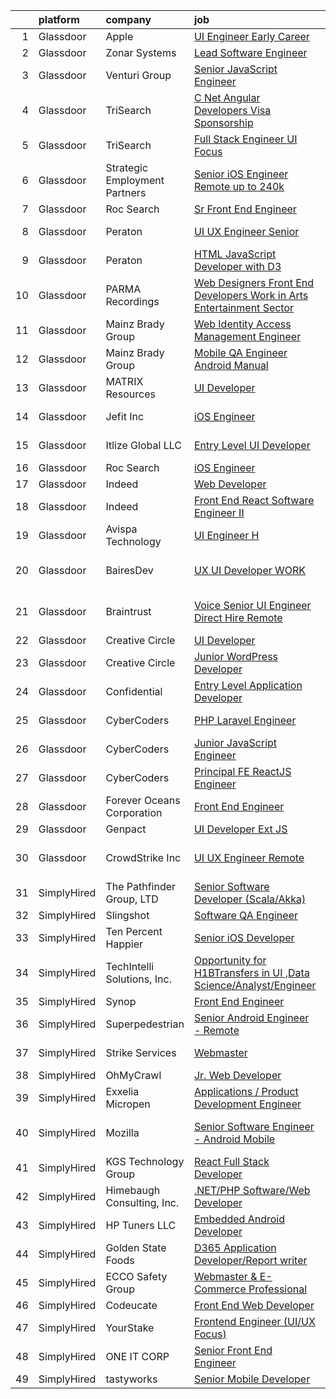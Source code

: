 

|    | platform    | company                       | job                                                                                                                                                                                                                                                                                                                                                                                                                                                                                                                                                                                                                                                                                                                                                                                                                                                                                                                                                                                                                                                                                                                                                                                                                                                                                                                                                                                                                                                                                                                                                       | update_time   | location          |
|---:|:------------|:------------------------------|:----------------------------------------------------------------------------------------------------------------------------------------------------------------------------------------------------------------------------------------------------------------------------------------------------------------------------------------------------------------------------------------------------------------------------------------------------------------------------------------------------------------------------------------------------------------------------------------------------------------------------------------------------------------------------------------------------------------------------------------------------------------------------------------------------------------------------------------------------------------------------------------------------------------------------------------------------------------------------------------------------------------------------------------------------------------------------------------------------------------------------------------------------------------------------------------------------------------------------------------------------------------------------------------------------------------------------------------------------------------------------------------------------------------------------------------------------------------------------------------------------------------------------------------------------------|:--------------|:------------------|
|  1 | Glassdoor   | Apple                         | [UI Engineer  Early Career ](https://www.glassdoor.com/partner/jobListing.htm?pos=111&ao=1110586&s=58&guid=000001817070ad5296ddf6dd49b73501&src=GD_JOB_AD&t=SR&vt=w&cs=1_cdad368c&cb=1655448841951&jobListingId=1007920183732&cpc=AC285F3A3ECA6BB0&jrtk=3-0-1g5o71bbnghp3801-1g5o71bc5p2ln800-f05fad4a5c8a0a6b--6NYlbfkN0BvKrLyj5gPmtZO9T8euul8TCxuuKNOtzRJOomxnwSEodTz2Bc-sPZlADHp0xxmf8VEua5gx5degP5IAWOqCS2GOZGXDVL7LW2CpD1-C6eJ77pVFZbsmCAiDkWa_KsABkg_oeyg1QkserPgsrGgtWZOl8a0GPi-tfPYBEl-35SCtBXI1LFsy7V3vkop1uR98Ye37VklHEM_b1TEOf4V4RmzoLRoI4xfCAVPM1H5TXqFfN-B--VvmJhEhqb5ASxThQH3TpcGUdeJ2i4PHFZ_bG3J3JZFo4udla8o2gbKrDcjma3L8-41u33pqD1FPmchiZhFsotm1pP-A42xJoFsuU0yehuzQSvH613xAXEghlGT-sVHP_8G1tBa6zE4peKsJSGJZ7TchlgNvvblrLkDsWa3X99cxUwbnLfUvHpMYSQTxQoWcq8tHYUbBzg15FL7GKP4oG8-pAGQgkWZjJYjVP8fE92XwuveMtaji8765VfLIi3mgti8H6gY0fLjEqbt5NQdGlHow7NY3-U6-ouMf_-Yy297vx5CpP1eReMuiZAm9MXfWoYXlYoXxj0kZzKA5r4BI5WjoJ4G4Wsyu5RDWaPXM1RaEf4ZjeS1nPbGSwloQwCNa4mmv9PwodUhwuts3v4qZ1VvqMCqU3CHYv5BXJMBIX05KJgnrB9VcNiAVkEXAnpuKFdoSegLjZWQ6YE4psmP6cRBFE5KT23WWIY1CEzARyWPJ7k9NRxXl-Ot2NbW1KsunrOw3UrIcutSttkVUDQfnG3nfqOIEBz7SKARF-EUBM4Wa_byt-miNdUxR2s5O-oiZCu-Fftkt6DT0s4pu0dOHhi0uvJZV75wT8KDq6ZmS6nxXLqqjAToXsGxVZkzhAmvXQ1adnA8xGvgw0P_U0YCkjwBfjkyUElUJKyjXeskNKTDEqcM89GDT8dW4X74n7DhRdUnIbfbfQkH1cLnEJHUlGps5QQoNw%3D%3D)                                                                                                                                                                                                              | 10d           | Austin, TX        |
|  2 | Glassdoor   | Zonar Systems                 | [Lead Software Engineer](https://www.glassdoor.com/partner/jobListing.htm?pos=102&ao=1110586&s=58&guid=000001817070ad5296ddf6dd49b73501&src=GD_JOB_AD&t=SR&vt=w&ea=1&cs=1_a5909d02&cb=1655448841950&jobListingId=1007926499610&cpc=983919718F9DC6F6&jrtk=3-0-1g5o71bbnghp3801-1g5o71bc5p2ln800-37f5cbc90ecfd296--6NYlbfkN0Dd-xeNrvTnw9TZw2thXhmUPe8rQYLDJvUYVtRQ9e31VDS2_wj60h3O_ncRXIuKqqSX3qBej_ixp68TQjRnHocgUPpNmMWD6amofQneZG21as13hl7Ni-mLRBKwgbKp1KkHx2jDEzfBzBOcmTQKzdxTc1Jetlgy24IBQTs1AM8Ppz0Gbc1ie845oGSL2i9GfhlAU0fJl6L9gkjNp8-nqIMiKlC7DxutlB6aWQUgBxZL_t_l2yvd2waPL2mCl-bRPPnI_wYF9Vb6UR2zUaccrObMLxqUxRYCLrcqFv17CO-ZJz-Wd-kMiAw0OwutMJJkAbZKXjU4pwm0yKW6qRok4FXRLwvn6iRGzaqUWs0DAsu3EFqV5NSUozkCpGNpUz_gOCJeoYF87mB4V2wYRnr5CLYVpJP5s4UA2nDt-DGemw2R6-A23VRX7xQlqWvO0QkoNgZCMwm9_BiCWnUdq-NHdKEdlwmmevqfUnMG0i_ALqrpfkFdKwU8L_Qhn28opaU--Zmvl8lTkY2T2Q%3D%3D)                                                                                                                                                                                                                                                                                                                                                                                                                                                                                                                                                                                                                                                                             | 8d            | Remote            |
|  3 | Glassdoor   | Venturi Group                 | [Senior JavaScript Engineer](https://www.glassdoor.com/partner/jobListing.htm?pos=119&ao=1110586&s=58&guid=000001817070ad5296ddf6dd49b73501&src=GD_JOB_AD&t=SR&vt=w&ea=1&cs=1_c6569804&cb=1655448841952&jobListingId=1007924193678&cpc=1D891ED3EFC3904E&jrtk=3-0-1g5o71bbnghp3801-1g5o71bc5p2ln800-16a11cd588445278--6NYlbfkN0DiMBqcaSMT8lrn_viPgFID_2aewekq0duxyJS2DdWDl6I0UnuoC7mcAdBs-ATn3cTJ7WnazL3hN_7r7xQClF3UBH9hAB5PIuwx3ioaNfcNfiiq52Wo2nP9LHOllyiWju554nExgLH_thI2EMcA5D4rMJ7EXSv9ZRAROZHA3QxBGEvwjVtxkiDrmIFHj52hAkhGr2oH4130kRRVm1YrBQRPSU6sqrd1D_h7OuANgHKLiV7OWyTgL7Hf78ek1HbbmzdsgV61ILu9Zp4LGhHOLrjXISTYleqi-3RKhSEYyYB6Qz5iuvJbMbmJHJZNqoNCh1GtzNt4NZmekk4uo_fVYZk12I-FedfVPh6CFMebyA02Gikg3qTEK5w1XxxjAMv49E3Z8dAb0o-4vpdPRP1Sp3dBGZuyln4U46oBccVAsSJIgI_5nM8jyUrEsF4ywsNBI0kQ8ghepairyQ_1F_AW86nV5OZxDiifFbUSGy23kZTGGtuek-yIgn5HgMZZK7FQSaPj6-KmKwo-MPfmJDvoS50Y)                                                                                                                                                                                                                                                                                                                                                                                                                                                                                                                                                                                                                                                                     | 9d            | Remote            |
|  4 | Glassdoor   | TriSearch                     | [C  Net   Angular Developers  Visa Sponsorship ](https://www.glassdoor.com/partner/jobListing.htm?pos=125&ao=1110586&s=58&guid=000001817070ad5296ddf6dd49b73501&src=GD_JOB_AD&t=SR&vt=w&ea=1&cs=1_681e6c68&cb=1655448841953&jobListingId=1007945121346&cpc=44CD5376B8534B8F&jrtk=3-0-1g5o71bbnghp3801-1g5o71bc5p2ln800-b9285be7a1c4dc04--6NYlbfkN0DJ41dufiW9-_d3VmOZHcpuez4e0Bu4X9T9KlT8_BkKDTCpIQbqk84Vut8YIlTyJcPV-qf61CFoDrHgnkTJNBunYHOTDsV4Y_xK6UDKDh7trrDoyIxuMAQuv0wEwPhFdng9kMjZmbAairqcs-nOUtEOcM-5dQIEE1BFDsPRK4M_0CDoOh8UBvVEwq_-APZMdP7u9Som_mBMFOa2znKUyQbXghv3BFX_UtX0vBZOLxm2HozFCZGrKfm58pJAcTXQ--w7VswBOwRVat731cRY4IdiVY3TaNvYI5c1Mb68xG3gsVPvieBLjzw9DNM7V6lZPaMvwy6hXXm36-87GEEw_ASAURSAwvtVL0qYW_N9Q606Vd6_jMn40NJ4OxrsOnVA973o_f80qivq1k6CcuWVyf1WK6IB1iR-nfBmymt5Omiil5ZvwNZ0fgTz7ulajmGMG4LFRGVuoZkJd4a7o_WXadmRYkEMgGU3HOu8_WXjpddECcS1QJgPiWe4VVs9E0bdYqfAgCVubmcFTbu-SqOHb8qH)                                                                                                                                                                                                                                                                                                                                                                                                                                                                                                                                                                                                                                                 | 24h           | Boston, MA        |
|  5 | Glassdoor   | TriSearch                     | [Full Stack Engineer UI Focus](https://www.glassdoor.com/partner/jobListing.htm?pos=124&ao=1110586&s=58&guid=000001817070ad5296ddf6dd49b73501&src=GD_JOB_AD&t=SR&vt=w&ea=1&cs=1_19de196f&cb=1655448841953&jobListingId=1007920946132&cpc=FD1C1DA32C38CFA7&jrtk=3-0-1g5o71bbnghp3801-1g5o71bc5p2ln800-08ab6f65b9edd5e1--6NYlbfkN0DJ41dufiW9-_d3VmOZHcpuez4e0Bu4X9T9KlT8_BkKDTCpIQbqk84Vut8YIlTyJcO8Cmwm7bSDlcUohn_HUGxm78kTuw6Mgcf4GibuEiEbg-v6XGgkcZU3dsQm0N1Tn5_MZ-Zgg35P18-ZIOoDr16b1NweHI1J4e-qzJckstFdHns32_8iyphje82oNka7-M5JH_bXTX1qVkOyRgTBjaaBOFFUx3EhLHh99Ze7kFognsux5yTmX8bQT_gYJh_ohPjDYd8sHqbjZ7StBcig3kQaHeTxmG2Q_0cLTDck0F5M3-xfYWVVFwAYedgOf6OLzBIz4qlnzN_2BCxGzhCeDJa77xTHvgCEumN89aP7g2fOHdk4uiP8nA9wQ4yED1XkVufpW_mPUkwuRg_dNaQjSo40qQozBzLHLffMiywx6mg9P8vnMSex8d3_X7JIKP3Rs87akXyfrtzopFZ9xvIpfaoh1vmlZ7cPRNsLufrkwuy0HhiVuu8VYt4m_mqFk5onoX8pWVKO6L6oU2JSQ9GOxVJx)                                                                                                                                                                                                                                                                                                                                                                                                                                                                                                                                                                                                                                                                   | 10d           | Denver, CO        |
|  6 | Glassdoor   | Strategic Employment Partners | [Senior iOS Engineer  Remote up to 240k ](https://www.glassdoor.com/partner/jobListing.htm?pos=117&ao=1110586&s=58&guid=000001817070ad5296ddf6dd49b73501&src=GD_JOB_AD&t=SR&vt=w&ea=1&cs=1_98fce521&cb=1655448841952&jobListingId=1007945329430&cpc=C5F9C09AE97B3D2F&jrtk=3-0-1g5o71bbnghp3801-1g5o71bc5p2ln800-206c0f60f7a7dcd6--6NYlbfkN0AKWvSE4sqLrvmChH3oy7SyLhGz62xmrQXLRHvtrs5R_fNi3MnyVseHtnsBiE6Alci5TldFOMrS-iNQuEBNTy2EzkUzY5Enu0hfjELSA4YdPlIYPZz94WKS9o5M3MZ2fNpTuMBXACs_xrA_A79kf-vcCK972QrtmNt5OFH5lWV9RXOpU5WUdH_YabISY4LSHc5NU6U8tLfqdpeishRwuym9rsb7deaS94_2RXNTsK1JZ6vfRHGV0ZdqQGFJDEgX1DIaZvrjqYlVSuwBKREduEzNlZb3_rX-Ev1rw9A4JSoRBAmHQykEv_j4e03k0BG_5x_wLjZ2_TZQRAesPSeGf_9DtQskJ7YQP0rkwip8mjahmZ7nRfts85lXMDianyxbgww_WXtmW8C_lmxV13Yd1Miq4YRlpqSVMULseOfRRQovVo2SzDaM0N_40B4o2U3_lKAfg0_ZvZwEZZhlzGRwG9tVzoZTm7SbjgKBs_GlqUyqOCOSF5gMX11e4QdxMqWGOHVq-hN6beKnuw%3D%3D)                                                                                                                                                                                                                                                                                                                                                                                                                                                                                                                                                                                                                                                            | 24h           | Remote            |
|  7 | Glassdoor   | Roc Search                    | [Sr Front End Engineer](https://www.glassdoor.com/partner/jobListing.htm?pos=127&ao=1110586&s=58&guid=000001817070ad5296ddf6dd49b73501&src=GD_JOB_AD&t=SR&vt=w&ea=1&cs=1_63d654b2&cb=1655448841953&jobListingId=1007936136078&cpc=AC285F3A3ECA6BB0&jrtk=3-0-1g5o71bbnghp3801-1g5o71bc5p2ln800-6d1b5045f6b3d9c1--6NYlbfkN0CMHfdvImXyhvk82aHanYmk_omNMXOkHedsHncAw9pogZQ8McdVG3ZgtV6D129IFYh8AdSVSMw9It5ZZFOUGCuGAsUun7sLyVeBtbDAFnDfMspOANEaqQrJJlQCEWDq3jV892olDHCsiftUmPZ6aqhflfbcxQEV-6v0nIvnmUD-IXovJ4-KGSOSRKN5kJr65-D3wAUs0G34YRLBUHUxfeKO8SEyA-YLCZ9gWR4x06RLDvwq2bT-W6LBC-VmXjAfO4O5j_cpYRepDKsAeRIWj-0O7vPVbRrEJgBFlXoa2KyNvQt5GyElsFYWFkRQ_MmuEb562oZosD-53r20GnFCz0mYvNKK-IR4_LgvaW1aCOg9aFkb5WsnH4D6lIUkIFvGn5qblzmCQtMlgVjxoHYc2tnSXsC2ct708VqOXlaP7X7NCVFjhsM6G4gkyrG6lh4Kw1_PHKdgGZmqq7WnGbdWnP-lLUFg-8zk_Gng7iubOYI7JuwtoT_py_cAhDWu_mW9dogGaTthTyn83Q%3D%3D)                                                                                                                                                                                                                                                                                                                                                                                                                                                                                                                                                                                                                                                                              | 3d            | Remote            |
|  8 | Glassdoor   | Peraton                       | [UI UX Engineer   Senior](https://www.glassdoor.com/partner/jobListing.htm?pos=115&ao=1110586&s=58&guid=000001817070ad5296ddf6dd49b73501&src=GD_JOB_AD&t=SR&vt=w&cs=1_1c57835e&cb=1655448841951&jobListingId=1007945587156&cpc=0FE1F5EA2BC84A01&jrtk=3-0-1g5o71bbnghp3801-1g5o71bc5p2ln800-b3b12cbbf5df54ba--6NYlbfkN0Cx7R8OmodZU4Ze4hnUhR0Myw3_voyDLMHXumN7ynSuTrXceT3foN28OOGtcbbQ_76rWAv0VeuF0OLMv9U30nE_PGWKGg2oNOCAS_vwwSb0Umxfnp0fFyStGdsbdPYI_mb1QgmHgW4UM3bg75cUUXEbYaljH21qzvUVzVnKwk4dTCCqdEuG0g3Sl48Jg9FReghotMsg6paXfwWvrt33S-FLA9wRJnMbujYJP5AMgW_-yRGnPkLilXrxNWDuS3R1iNxtzVf9-Nb_Zi-UXvGBVwYMHlJpTW4A3Ywd2yLqivj9-KlN246dmp-FXWwEfh2moAj0u1O2TMjexqhMlG4Nf7llI7TdHmwwMA5gD8epn8uh5z6cqPIw3KI3t0QbeeFGCb0u3Sb2REYOM1egvKOD_4HtAjtROo4Xh0qrxAksNPjvvYYr6_1VUay3dkJBs_6GE6Fyp62XAhs2F0eExqClcrwBeV6qCP2cCq2sJeXFBfTLuNigokBAZJkLYrluwkrdwAwhnBxC4ohwoot9iEjoPGMQB9Je7ejRpf5RD4x3WmS0B3qZd1AkbyuICcK7m8kIkQ0Je9B_5_o0zeB8ZUQJmIt2wspP0s_2wYl3m0BWk1RhGQUzx4_cx3SL5zOJFS4KdYWf-igB-DhwWqaRjf4usvKVA0hpgLERpPP1cUEZ3UCQ0wd6VbYnGOiAU-l2WXg3sChhzsboDBF3Y5ZGsaJMAd5JDgYAdB37hf0sMz2v1ybHc48RAtICe7xZV9PbXbSYl0RQHZ7dOS1XGgNbv4uHkHZ_Wmo6am0PyPQ8iodvtVslb8xgSaWnknyob03vtN-P9IemQEVOngtrF7wQvTNHzkllKzKRLsDRpItT2sgq7zqXFb1elV-lVWPXhikNed1JmKcGv6iwszyWnMzcWUR2YHfwvD4uEPJOUVUGHNtHt00E-P5hRX84ozvH6Zs0YvtBo17CxMAm0Zh2a_g-wY9XKWezOConRRXrnPkJG5_zheToYwHG9LsuX_FcRImkjELtkNnpaL9Imk46twRcdZh1L9-lPm2PU320V2yv16WXF6YWoThUz0965puiiXUAIVdxKApeUgUA0UN5DG6H1jzCeYadIw4Y_ED_cbw%3D)                                                               | 24h           | Chantilly, VA     |
|  9 | Glassdoor   | Peraton                       | [HTML JavaScript Developer  with D3 ](https://www.glassdoor.com/partner/jobListing.htm?pos=108&ao=1110586&s=58&guid=000001817070ad5296ddf6dd49b73501&src=GD_JOB_AD&t=SR&vt=w&cs=1_28ebc341&cb=1655448841950&jobListingId=1007940233228&cpc=217C45A42544DB93&jrtk=3-0-1g5o71bbnghp3801-1g5o71bc5p2ln800-13310ba453325656--6NYlbfkN0Cx7R8OmodZU4Ze4hnUhR0Myw3_voyDLMHXumN7ynSuTrXceT3foN28OOGtcbbQ_764RXAItwXbmCzLD1s4UgY2k5vLP0HtijumtcXwpQjVgN9B_yN07azZ02sRGzd8pzMQ0LWbVycgETA4915vs6fqEfxxoP4-PA36uOjSEbPmw2R-AKhKwoS5FnZ9GjAs4xHZLE5QPHCJW98OmrZFbiXnPZ3M6vTYJtdfxCH1UgugOU2treuTjQhS8BugSXMPxkHQjX5aSJLr4Cjp3xd2jxs6cFoBh-GflvQbnrTdsxwxuK1p6cxodUaXFOBdnXi4hoafbjOqL8c8mgfsZbn9iYFhXl7tdsYtoh_IpSIv-WbaXlsMOfCmOhlT0CG_Vq8_aIzKRgEDQvO9NEIZcrHrTww8Jicd1oMC0xrB-_VwVZ1QhOFSU13Um4kMMEn0-cpcZ_OTU7AJSSHxlHxei8ErJC2jO6eSB3S7-HPrhQGMmk0tEgAkbduaAmJZoMB24fl2A4RdZPpgFwj3oMDd6gFEPflFOxVbhTaAvsdZGvRlhlP_G5szv0Zsrs4pk4gjan3J369dLWz6QYc70VxzOoBEWvDp3NPAmfsc1q4GbL-37e51sKeGzrdKiwN4avbDVBQtKOkg3rS0RHJ7P8eMG1CbMl7G-I5BgFd704Bztd_if0Yf6i5XRr2kM49mMCPeYMp1v-ZAuP203BDxcFhIh4FwDkH8g2d_2lyLun_QNomB73VG1ZWRVxxht6onm7yCZQkwQEy4-q43ONHoBUKLIDonFM4RPXNpMQRc0QxA9pSB7NxfN-RRTTRsSgvKUR_qHipjvDFQ8gSf6UwGa5kXJNjoDhtXL8sUp7akNqS-jtKQ0L_yYj7Pb8ajrrA8nHi8Emhd-N8xBMVdrJXTfUVKTHNAslvhKNMgZnj0xQiqZc_jvgXDxsWXDHi37hy67SREIgnEjU05xxQZcJUGJV-a1X7Kmj9t3pgMcv1qQG-BPO-AdODs75CMkD4ot_xF6QHlNck4xZSVlmD6vJXySnbnKu8Xjm19_ukcMpUw3slfOqxkf7yBjkV1DWCX8oHI65fSsYNVnSWAEV88_ln3pLdTlzCUO1V-2EnY92Zw_HQNBES0yr_LveTzIu9mEKRNtkpWekb0itTvFMeNsBV86Qfoo6e7Pw2h) | 2d            | Chamblee, GA      |
| 10 | Glassdoor   | PARMA Recordings              | [Web Designers Front End Developers   Work in Arts   Entertainment Sector](https://www.glassdoor.com/partner/jobListing.htm?pos=120&ao=1110586&s=58&guid=000001817070ad5296ddf6dd49b73501&src=GD_JOB_AD&t=SR&vt=w&ea=1&cs=1_a8a331a2&cb=1655448841953&jobListingId=1007936127371&cpc=8795CF9063CD573D&jrtk=3-0-1g5o71bbnghp3801-1g5o71bc5p2ln800-e9a97b03e154af19--6NYlbfkN0BMd6i3W3qmAtDke4ZitYLMBEMpVvOQU_aO9JUqgRRkg0YiWr3O3EY-kQ_OnwYZe1kEGbPykYfxN0SPjhNNf6ok3NSl-efremPdl_yE9Oxlai6wWmpYxgSooe-BCUgqWHH54-yszYlnQl4scJjmMMVq60-GBGS04NWaZxcJlVN02CRrUisv2CDACHWLvk34R4fa7HGt7PxQ8T2vpIcTTYV-dr31cy2jHnGyMhkLZ3O1UUpto6igyTDjyzkzulH-iocvw0_cThs-TWzv__Pr11qwQEyUjh9cbLa1U1skP93S3grP-a5q88C85N_bRh3W29KIbUMNWhIhG9lxztpZCCwHrHP7M_LEII5Kd6SHNpbMoRRfeWduGUCVNjN_mmHFy5_f0oPHCZE5uf6G51xRpiRp_Kz4WFXxSS81BTWhZxSjU9DsmZaX3LTjl5Epi4O-Bn5myGssr8txhuvUe-LyiflLlaz_MvaBQFvKtT58YUSQp-OxuXbrdBVNTlKdi2yvfE06vJOM7yOPdVDvbU5v0yLrm_RCLiQHmPjYIVPlXTAjMg%3D%3D)                                                                                                                                                                                                                                                                                                                                                                                                                                                                                                                                                                                           | 3d            | Remote            |
| 11 | Glassdoor   | Mainz Brady Group             | [Web Identity   Access Management Engineer](https://www.glassdoor.com/partner/jobListing.htm?pos=112&ao=1110586&s=58&guid=000001817070ad5296ddf6dd49b73501&src=GD_JOB_AD&t=SR&vt=w&ea=1&cs=1_ab4d6f76&cb=1655448841951&jobListingId=1007932178242&cpc=AF02A54CD0F60729&jrtk=3-0-1g5o71bbnghp3801-1g5o71bc5p2ln800-bf8b8e32afca3c71--6NYlbfkN0AmBvT8mmb9xI3Fj7UxKkF4Cq8RZh4Va6i5lMeIN2RcgFU-9B8pjS8D2E5jDClYe2OaK1Zn7rdHWNJD-tA5NuIosTASd9d2ikejn1lg1TEQUZkcBeGBHq-UG8cIiq56tFq2Hq1BJkh1bJhm7n9IDiIbrzAGocrd2Msle-QKtYU8_2stzhHSIKYuM_dAYClKFXDiS8U93JVUOA_SUuMjkNKzta0z3suE7AJ_mbr0RbmxOTRwLcYri4zrpH24sgeyBuWnYQXI5UZht_J89PcEoSMJkO0vUse6AKXdRUoAwGMotZXxb_QQBU9FUcCXkq1r9MLRvqwNAdyApRay1gD9kPfCiVFoqOk17UvxN2p_9sZjdnjrpzlTycm8YHuoqVbur6crbH3YA0ELPDkPXPFAM7MhUanToKdI-slU_IRvk3WBeTZws_ZQ9jrcEkwV8B9uk8_tdzuqupa5D_Lhs--tagoAZeJ-6L_kjcQxGNElyCubLGKrxdd_Lv7_qk_n1JJvrqdcsmZ9FReWYBfCys2QNdxe-oWpQoyk8hVO6m7Owv4oYA%3D%3D)                                                                                                                                                                                                                                                                                                                                                                                                                                                                                                                                                                                                                          | 6d            | Remote            |
| 12 | Glassdoor   | Mainz Brady Group             | [Mobile QA Engineer   Android Manual](https://www.glassdoor.com/partner/jobListing.htm?pos=122&ao=1110586&s=58&guid=000001817070ad5296ddf6dd49b73501&src=GD_JOB_AD&t=SR&vt=w&ea=1&cs=1_96f170c0&cb=1655448841953&jobListingId=1007916256183&cpc=155EB9D5185558AF&jrtk=3-0-1g5o71bbnghp3801-1g5o71bc5p2ln800-29244f9f147c8079--6NYlbfkN0AmBvT8mmb9xI3Fj7UxKkF4Cq8RZh4Va6i5lMeIN2RcgGASh7aFhimwCXUNgOpzN1eqVDcFnP5o_aTBfNBmcmW_Q-YYaxTAVwP37IlVWG26cTxNXe-BcZ8VgmWjERM2Uq3Ui3B9GkjQeHTFDmVb7TKy-IyQ5zdKaMeXb9TYxRzBlCiNbazDyCr2tG2n6Z61vJxJyefGvhqBjgFiOQd_ptmNXxEhR_BTZnPnrHa9NMdCTEU9eR2m7FwyTyob1ktjq9GwcW_aHABMYmwDEs_9V-pLjzEchgVpWvPERf1jY1AWww8IOpyUbcY0mf266UeBhoz1ZfIZlcuo-5dXZClTOa4w5VfYfNsWt8vQIeCmVTHgWMn57kwKxv_BQa3GGmBovCIODeqoIFYxBifv8gyswDz2DJ5AOepWobM6LnxrI5V7scrv2f96cksPReeCFQZpkHVusqImekQyxBN97Cwt1dueIOCZDatEAqtQs_90CQID2AaH8DFg1wN-qrp2DC1v0GSW2avdhgcZhhzD_z6slwWR)                                                                                                                                                                                                                                                                                                                                                                                                                                                                                                                                                                                                                                                            | 13d           | Remote            |
| 13 | Glassdoor   | MATRIX Resources              | [UI Developer](https://www.glassdoor.com/partner/jobListing.htm?pos=128&ao=1110586&s=58&guid=000001817070ad5296ddf6dd49b73501&src=GD_JOB_AD&t=SR&vt=w&ea=1&cs=1_5ccef750&cb=1655448841953&jobListingId=1007930141391&cpc=FAE5E775D180B2FB&jrtk=3-0-1g5o71bbnghp3801-1g5o71bc5p2ln800-26903aa9182ecd7e--6NYlbfkN0De5ppvndiyxA0pMSLQzOe_j9Mra0KF_8EhxTxOKXtZIfhM20E97mGJ6rqAxbACvL-JIAZN6DyKEyedKn7i-uAHt5mJKJYRG3dJFB2cAEKtj6f2eVmsXRnstbc7lnqgj53vmtvzNF2VJCov59c206Bx5XknCgMLBJjCRC9j7iLnwEhMhuD2lpidzjOH8Ji9WkR9ovX29uEU-_esfSBvbtx1WBEwkERyhm4zaXIUgK0t9RTO235oXo5eUPzKfTVD_ClfD20-LNK1q_-UodqFtdjrs80qds9Gxh42sLwb6yuHH_T_UZupr0Vyf7ogJ-ns3fIfphv16hYdbfTPgIhbxmHW6CPCBhpZDEaI-K6j26fp7e8aUUcg1bi4DE3xnNscAlLkfxg7MHwtW2BoVLYwwhD2BT4kdrOnNQV554zwcivqJGh2nTYpmN3_RxsUGKMvb5ccYbbxKXptvEY2uCZK88LvxmvxVuwnSutqgnFZO1daXepArsQGlnQ7jaM681JzHmc6Mye_KCj6bEvd394OP-KUvtxkgK2i_lkcMp6fS5PTjA%3D%3D)                                                                                                                                                                                                                                                                                                                                                                                                                                                                                                                                                                                                                                                       | 7d            | Summit, NJ        |
| 14 | Glassdoor   | Jefit  Inc                    | [iOS Engineer](https://www.glassdoor.com/partner/jobListing.htm?pos=110&ao=1110586&s=58&guid=000001817070ad5296ddf6dd49b73501&src=GD_JOB_AD&t=SR&vt=w&ea=1&cs=1_0459d6ce&cb=1655448841951&jobListingId=1007935247636&cpc=48B9F4758953335C&jrtk=3-0-1g5o71bbnghp3801-1g5o71bc5p2ln800-42a4109a133f468f--6NYlbfkN0Bp2oxi0fDGzBmFhJWTqRPVxU3Og-8ngFPWfI20soQi05WNjE4--1hbWuoAEAoXTtdLap1As9GRSw9oLYl0CqVNKirCQzGWxB5VChfDGsVPGBbTmDaNtCz_v2pmPzhKR4Xmf60ETQZyLp2MegdIdlzW1hdaBUXnJcwG2vgWsYoYppglWkP3qXAwrJ2OKv1BQX9ldnzYg4gtYkjtwaHdYDyT86Kl6SElVjR2uAsQnIcMJ44dOAT9ePLBpgdB2ncyYkHwe0p_E6-hFDTLjcnvLvghNfwp9RiSOFI90YhscJE91Fv96SJVpzVxhIDweGSmCAVoa8yY5PIC0ghqH_kyrJr5nZesoHiYjAB6c78G-5V3Iv0IFzfDn6ePh5YtRUGyLDidHoTGCJmQaXWMm7uhBoxBKvFhBD6hRhI_5eF8aJRp61oln1RNEXkhZEdsUx3VSR1i4nluieyFyNBr9BkD09tCrnR0IBCGp92AECZ4Oy5iNzC9BMVs8VvDd0U60l5co84%3D)                                                                                                                                                                                                                                                                                                                                                                                                                                                                                                                                                                                                                                                                                                     | 3d            | Santa Clara, CA   |
| 15 | Glassdoor   | Itlize Global LLC             | [Entry Level UI Developer](https://www.glassdoor.com/partner/jobListing.htm?pos=114&ao=1110586&s=58&guid=000001817070ad5296ddf6dd49b73501&src=GD_JOB_AD&t=SR&vt=w&ea=1&cs=1_c89d4529&cb=1655448841952&jobListingId=1007932064438&cpc=AC285F3A3ECA6BB0&jrtk=3-0-1g5o71bbnghp3801-1g5o71bc5p2ln800-51b753b173ca2cf1--6NYlbfkN0AxomhOT3NXPBAGIRcDiNRar1b1C33LuyoH_GOti41F1-DU8TCJZzWgo_OZ6g1DpVb2pf1KmNFTb5lpmRIxnKRQtOTrIo1w8Nb7HCbYmKtJ2ui2m_xFVkll9yxV-2oNI53_Dc9ENOv_A-u6gDR_OeRsNcerd_OyVfqHoZgoCtETY6W3hrz3fQuZkjkoZtyLF2dBvKvEzjV0RZm2BLRrYTAyNssJvt29OTylcgiNDO-T2d6r5axemUBm7Aw__6VL7rPmRqPk3rYM-rRGYaiGhfIRn273d_yrnGb9LJlx1Ytf_Fw3GEMtdyjWEAM8pRCVIBiYUG8Ud1Li0nv7xD7vkJMuKI9yZ86HqMuP_h34DAzXoOnrSr-itZVJV94BFnynd2722FN8WH-GZTrSdx6V2Cclv1YyM8fIkZ9Bd2o5WqItILruglYICpqTCR_j2hXwkXQL0ca61qoAPTDnedVmp-E5sTRFg1MYnDUJjj1G4sc_AiLM8TNih6C9gfkpQ4K5dI3Iy4OPbRfqgA%3D%3D)                                                                                                                                                                                                                                                                                                                                                                                                                                                                                                                                                                                                                                                                           | 6d            | Piscataway, NJ    |
| 16 | Glassdoor   | Roc Search                    | [iOS Engineer](https://www.glassdoor.com/partner/jobListing.htm?pos=129&ao=1110586&s=58&guid=000001817070ad5296ddf6dd49b73501&src=GD_JOB_AD&t=SR&vt=w&ea=1&cs=1_37a73f06&cb=1655448841953&jobListingId=1007936145950&cpc=8795CF9063CD573D&jrtk=3-0-1g5o71bbnghp3801-1g5o71bc5p2ln800-10e051916bc039b6--6NYlbfkN0CMHfdvImXyhvk82aHanYmk_omNMXOkHedsHncAw9pogZQ8McdVG3ZgtV6D129IFYh8AdSVSMw9Iil21SeyMtX2o8mwUYfqbo_T4o3h-XEn6cCSQcd_FHGVY7BeUzPHo7LjZ8jHmm2JICm8qkuE0zJj82oZYLqiiZLj-_33iySn3MTn_ytx_5L83t9Pvnj4lDpOKN-MBhrxdOkWq7RQ9ZV0jST6n-zdWyugSa2r_XpfAVX3anFISSnw-DNfiMjLo9AhNQ954uuy7L6oIxJ5djRjxOFZyAnmydz0NULXPJivptJQtDTo4lTdSOd4bkYJovIiuMIGKT_mSVsUGJ3zesooXDpzFiGuE7nAHKIYUfAuZjNs7RPN1p_Sje1FydxOYViNH-eDn9DxJq6ufUdZgQG2HL7VnHeO_WIDiGcQXazq6L6juo2U71Tfu48WAMyaMpquslWQHwjFjautk1_nwKiUoMGc3mMqzyNTmYTkA8lvZA88-07rn-6KAo22MoFkdbRkmEH2PtGuEw%3D%3D)                                                                                                                                                                                                                                                                                                                                                                                                                                                                                                                                                                                                                                                                                       | 3d            | Remote            |
| 17 | Glassdoor   | Indeed                        | [Web Developer](https://www.glassdoor.com/partner/jobListing.htm?pos=116&ao=1110586&s=58&guid=000001817070ad5296ddf6dd49b73501&src=GD_JOB_AD&t=SR&vt=w&cs=1_39c8d7fe&cb=1655448841952&jobListingId=1007923479314&cpc=32EE424DE2B657EB&jrtk=3-0-1g5o71bbnghp3801-1g5o71bc5p2ln800-0be852a756d74baf--6NYlbfkN0CiRNM7CVr8YueLFKlzwbFWI0o7IjV438l4sVrvKZ0flpURU_mqoI8Ejg1MKHQsu2Tj7xsIxZSblMCF4JxReSLEqTgLcFZk2lpwdDmdCiI8B86rAXxl6z4AgN31YwQV_qn3lWEzGILbq76z-v9wTpZJM2P2qYhr42nrguabJscPvGQ_cq9Jn28iL3Rx5c-oiXFSYMkiZRN-vVju6rA4aMuEJRgZ3dZccwRuyGACwFvILsnlOrFsNtBdFkKGZDI-cCq0dHAhK-0v8K1TFjXeSrWiExwPfQ40Y0ADXKepx34aiRrF5xTtfin-Z3kFuZSV12cxOZIFd1mnaRqOxuLEsqb41j2bXAU-aHcXXAxMcR6VxIAMsSKNFen0LhJDmQyexqF08KvySU-gt2CHycrAJrYweuHXHXWGTN4eWTbWcJ_1EEiEwMUR_3JsnY4_4XWuyMsiEkCFmN1DQJbEzIagG4VDSHWbBODNbtXZa-gTIWD-N2ct6l6kqNqlxpo88_41_YcXpu-G6x7NNTClkMdLbihc)                                                                                                                                                                                                                                                                                                                                                                                                                                                                                                                                                                                                                                                                                       | 9d            | Illinois          |
| 18 | Glassdoor   | Indeed                        | [Front End React Software Engineer II](https://www.glassdoor.com/partner/jobListing.htm?pos=104&ao=1110586&s=58&guid=000001817070ad5296ddf6dd49b73501&src=GD_JOB_AD&t=SR&vt=w&cs=1_cbf03b8a&cb=1655448841950&jobListingId=1007942348552&cpc=663B5FE45D73772E&jrtk=3-0-1g5o71bbnghp3801-1g5o71bc5p2ln800-137381caa510f3b9--6NYlbfkN0CiRNM7CVr8YueLFKlzwbFWI0o7IjV438l4sVrvKZ0flpURU_mqoI8E-VxPfg2eTCEdfVvTMipnGdrfszMp7jo_20qqMjdmdRV2a782Pvjjt0Bff8a2jQMf6dhZPL8pSjATM6lOC5miNjyZ0TMczyuOb7j-u0uSAZDYen4YN2yaXawUNJqFGK3k3_Z8HJ--gZ0Kg_5w24DVzop54CrNxle9VrmbBSnysPO0-uS-nBbLpdcwAqpBCf5JAb7TDx2-v7Ii8YWHZiPWmzPApJDOxd8y141GiRz9IVmi_NzE2iojwWgoIvU7MfFbIV4UYXVrJ7a3mUxm9VkXISf_scZb9dZ8T720ebaCwwIxtlm6e-l1H8VL1Phb91PWaWCBZXjb3lZE3OZ6-ZNSIFaXAEQar9YiYZtg9eN-PRqEQHioghD8tZKIdey-OFhUdiquhAY8ZY9PIfpqD057JItjLrxQCfmoAxlLeoGcZd8edHs7juQueDDfZQa5ZnVzMsk0c4sh5cTj3gJrP1qvQ_KQO9tl08zcSkbjby49AQ0%3D)                                                                                                                                                                                                                                                                                                                                                                                                                                                                                                                                                                                                                                                  | 1d            | Atlanta, GA       |
| 19 | Glassdoor   | Avispa Technology             | [UI Engineer  H ](https://www.glassdoor.com/partner/jobListing.htm?pos=107&ao=1110586&s=58&guid=000001817070ad5296ddf6dd49b73501&src=GD_JOB_AD&t=SR&vt=w&ea=1&cs=1_1efe491c&cb=1655448841951&jobListingId=1007932631574&cpc=2F9DD8B511C89582&jrtk=3-0-1g5o71bbnghp3801-1g5o71bc5p2ln800-5ad7c47ded807920--6NYlbfkN0Dj2d0qKPEJP0fpBViK7V-TZwXvjpwqshPgAnSSx4qW-KrhPkyDM9HZN_F8jkueVASXz2uduGYmphwcZJ8djClgT2JngLHxEN5EtlFOfcfDw0mC8dafxDEuDzoON_QXMq5KetONQKok9J2PpNgEDCu2vOKHeAXua0PIY0C8PYZ2q9K9g1VFt1w1Od78NyzpBidx8FWJoZcfnIo-Yi2YuHrCrtRWpRlJ5a_MW8JInW3rK0JvUQsS-bV-FjtGjClgJ41xAsYwCw-tweIyCBrPs0-d6Wy-8JWKOpNT0LOldF2b_82USDfrPVHg3uyIDBKVDqKRT0JC4XwNnhjQjNdRiXIMxEVZSf8d5DVeu4GRb8hZ9c1ICJeFjFMy1-UMzBRFCADOtF6yKEkZlWGEi9PGJKzgO57DrNcw9RJnM8NZ3QaY6qweafNDJ0nPswcRG0jTV99JyFFlmM5A5lDAMhEhMaFo)                                                                                                                                                                                                                                                                                                                                                                                                                                                                                                                                                                                                                                                                                                                                                | 6d            | Sunnyvale, CA     |
| 20 | Glassdoor   | BairesDev                     | [UX UI Developer WORK](https://www.glassdoor.com/partner/jobListing.htm?pos=118&ao=1110586&s=58&guid=000001817070ad5296ddf6dd49b73501&src=GD_JOB_AD&t=SR&vt=w&cs=1_2803cf8a&cb=1655448841952&jobListingId=1007941228365&cpc=8795CF9063CD573D&jrtk=3-0-1g5o71bbnghp3801-1g5o71bc5p2ln800-8f1633ddf387d61c--6NYlbfkN0BfEGkshao4EhrCCf7LYqKO8VNtf9vkQrewuI3DmTR_-FNjQOZq6FDCm1wcPTrdsPeN3OhchSROO1vZ3ygpBhWF1mNC-4iADPluxj18ePD7WiMuYSOuqZivacTwBh358AffJbo5OHvlGVlMozXopN-utM92SFztuL-EUyRg_j8UV6ztREMYZNmwvkIILP-1P9PTbjHGIIVs9Y6tRB19mGq2h8MPy1ImXU7yjBemAVWxeHnNj4D5Rq22t7XAYo_GcutQ6FdrhlXRLi2WEa5K_cPVHjZT5O0tPXHEZHvnfh-mYzCFvR5OW86bQjuX1ppOpUHNtBh1MwEojKHrxMLQEkPadpvggLlkRtlozl5uij9mnsrJ4MDs8NoAsD62jodNKOPPSv4MIdJFXJoyuL4lEqgH98AiQ6p2Jcd0aHyh2Qg3dlNrCzBTh6FRDrvpukZu8YkZpZq-je1rxL4yAnZvoRSFbXO9pWU8P95XoFyx7grSO_p6S_Dcw8dgyO1JeP7H0skOqG68BupeKUnpBgyRfouo0MLT5oGOrXDU9DMGGzIv6BQaLw5E9YRUnrMnALnl6rlq64DfskfnD8bHhv6UJvaJ)                                                                                                                                                                                                                                                                                                                                                                                                                                                                                                                                                                                                                | 1d            | Los Angeles, CA   |
| 21 | Glassdoor   | Braintrust                    | [Voice   Senior UI Engineer   Direct Hire  Remote ](https://www.glassdoor.com/partner/jobListing.htm?pos=121&ao=1110586&s=58&guid=000001817070ad5296ddf6dd49b73501&src=GD_JOB_AD&t=SR&vt=w&ea=1&cs=1_25d85c31&cb=1655448841953&jobListingId=1007930630780&cpc=AC285F3A3ECA6BB0&jrtk=3-0-1g5o71bbnghp3801-1g5o71bc5p2ln800-de5a796fb6e87424--6NYlbfkN0AL3dVr72y2kzw2kaN2Ho5i09lACUMjYeOySpm2U6KfaoCL3DUt1X2q4i_qsDHLqXxoz-OUBds08fEu7-F894lToxieO1v6fbVGmeUPADIHQqDIbWPB9jqpX3pl1jCjAk_DXDmhw4tfHuyaKsyu24MFtM3K0Wd3gl-CMcz6PkW5j98MyghDA5ptrhZ5GzQ6UU89kMsrAPDPReeeTpWfJH_7O5Gqd5wcLYqrJ_iV_tM1MDv6kBKdBsFgmbrayIyq_qRmPg75-ruINp25Az2twUlCNaPXEVO10Rn6_Dv0NjkbRBvxZVsZ5HPdmbxROlZKyh0yIVS8TYeqZ9iq9gW8lMjk4ShqzClgiXXGc6v759ZuqHmYOlRNAsZsgperRbOGwxoWYN48PqZzn9qaSqqIiBhwLh5xZ6VMoDwFkKCRbewA5DULY-NX9cg7Wkf26OVodCxnoNmdFeVu8MXo4QgBDDd-56vP3hA5Iq2B-AqjYQaf4DUBvJj__anafGCiA6mcxUPG4dFrKVC-SDOk7tPao0RX1_xIM62Iwh2vWYtP-oBwv8NniGUGNSaRb9uvAIzKouounqbfb4xzU-4YpRGp6l1AJhK4zpcdP-TzeRZr5NIzB5SdwjzMLAPYZ7yKTADKsdosbNdoLafcEbnWPBe3KFTauc-75sUSL7vqbxOFx7lByH2YbQ0ZgGQTbstNmts1I_wnt0WtWb9CM1d0iJkeICJwcKm_gIcXfHhbWFHMXNFVzixfJkVoR6VcAa1czVfV2f3MJN80Bz5NqdFuDgT3cRzvg4V0cKEpwzI%3D)                                                                                                                                                                                                                                                                                                                                                                | 7d            | San Francisco, CA |
| 22 | Glassdoor   | Creative Circle               | [UI Developer](https://www.glassdoor.com/partner/jobListing.htm?pos=101&ao=1110586&s=58&guid=000001817070ad5296ddf6dd49b73501&src=GD_JOB_AD&t=SR&vt=w&cs=1_36c09525&cb=1655448841950&jobListingId=1007945537037&cpc=9BAD89CD83072753&jrtk=3-0-1g5o71bbnghp3801-1g5o71bc5p2ln800-701490419292b8e0--6NYlbfkN0BPwlZa85gbT4Q3XYQoU_uQn0Qmw9zd_9UNfmcwtqAVud1yvyq1Z4UAlx1bxhDUi3IxCBm7PogLoW_xDRt0SsYmHX23C4ylp9I2ZAxk3abVxGUCTg_22fWgwkjj4RZAnuqEznQ7FvhgZQ3CxqJR6fhE5rNISYpt-v7PNSBbhFV1ZxkGxqRsaRV2NGQOyrmaeoSa54irK0i74xhQYMlMgpD4AP_GtYSvO8K_TO1VFmE8vWYYgx8cUOMERt4Zwytb8Rw1Xbw1uHw-LF1z-DiPwCozGQrEESnSB7qR-CySckKElsXwJl5sqeLUbwa2-MtxGz2xFtD1BrnRaDow1MxSTsSVu2gR_wLq6Jw8gdKVOQWCzqpC6f-gO-5OzC7qEHQ9G6fVrM1oJBbeeKHQlT-Ul14PvixBISxxXWsr1NKeTrmg_a71kzYiwKXeTffbEjwJFc7Fqy1YIP7ZFkA-9GvNr-G8ECJEGkQVUneBHSSwcVm-IfFQb1LZolTGOoOmzEyGtFN6yp2kYI5Rc41zRoi5BAFw)                                                                                                                                                                                                                                                                                                                                                                                                                                                                                                                                                                                                                                                                                        | 24h           | Atlanta, GA       |
| 23 | Glassdoor   | Creative Circle               | [Junior WordPress Developer](https://www.glassdoor.com/partner/jobListing.htm?pos=106&ao=1110586&s=58&guid=000001817070ad5296ddf6dd49b73501&src=GD_JOB_AD&t=SR&vt=w&cs=1_d2d60098&cb=1655448841950&jobListingId=1007945536942&cpc=9BAD89CD83072753&jrtk=3-0-1g5o71bbnghp3801-1g5o71bc5p2ln800-0a9fba4be64aef5e--6NYlbfkN0BPwlZa85gbT4Q3XYQoU_uQn0Qmw9zd_9UNfmcwtqAVud1yvyq1Z4UAlx1bxhDUi3I79cg_pnUxNXbk_JG_qR1Dmudnssvsvf95a-1NKG9r5yW69dDoKE7aBJi8zWDvJBCPsNM9vKK4Kxmcrb01OeqOuUvGAv-3DBQ-3wgNUaxftLmN_zb5NFXeThSTqbHkV918hlLpqPv8R20NMExXMtu3Oh_d8gmB-KXBAuEuYFEoUp3RxSykRr9L08MNGy6S44poS_U-ib5vdHs7VvODvFLHAFe85tFSoM3bZ0BNC-561r4rtoCra_C_lW3_xOvQEsFkjdaFzQ2xNPTvPm2J_r6xV8FSaIO7KG3eYgxI_ovDowqZ7K9X03KrUlcPjCNonVGdtnjGuhIYrRGQ71qoP1LevRhESqnAx_TfXfmm15qEqs6jxyZ9h-0s0XMgA4TRASQcgWbwKhe-WoFUlcmY-9cfg21uf8YxsZ4CBXcMB9MGKoboRgvXiNlaohqyDta8k-ydaRRCsWttgw%3D%3D)                                                                                                                                                                                                                                                                                                                                                                                                                                                                                                                                                                                                                                                                              | 24h           | Westfield, IN     |
| 24 | Glassdoor   | Confidential                  | [Entry Level Application Developer](https://www.glassdoor.com/partner/jobListing.htm?pos=109&ao=1110586&s=58&guid=000001817070ad5296ddf6dd49b73501&src=GD_JOB_AD&t=SR&vt=w&ea=1&cs=1_910f3580&cb=1655448841951&jobListingId=1007929027843&cpc=292036AD7E8A5303&jrtk=3-0-1g5o71bbnghp3801-1g5o71bc5p2ln800-bf816926a840ee53--6NYlbfkN0DuFGNvgxqtXhBvlkfIT0lfPURKgQOrrulf846JC364oh21bN4_vXQb1KUr09Q6lz9in-RTnA_ujuxW7GMsv3xyxT1b2mLIjgbn6CKzJ5Hi0wGBLBYfh19TKwIpl1ksi9XOMVi1NDmi9dP2M-BLBE8Ml5sIIu90ClPtdVV8YaP-blF4NCgjw-1Spzu_ivmUXGLpSHYWT8XHYZDAVJ20h3yHmqv7cVoLvtIvGsexETFzK_zb6kpO0-q8tHf0R1Z4GkCBiPo9iS1bQ8ceFEUaRFjgDZbXf9QHSNAfgBzWkQ-A-aDp4C3eFTRI9oqIDIQlzCl8nese0ra6p9dEmGFb5RohQUSzaWxAzfTYzEXmF9Lz8H7gWbjBkXV5KDQmtU1pUEqTeJsdcZm5NfU13YDbN08p244p3_QVd4C8KeODQdh4-xKYKJcK24hp0ymjiwgJed_oCYt44ey-tSIN_eUuZA_zz7ai9gfiv5WgaTxbdqei6xjcFBGCkofrj0iBkp8Ln6jFPOouwt_Rlg%3D%3D)                                                                                                                                                                                                                                                                                                                                                                                                                                                                                                                                                                                                                                                                  | 7d            | Chicago, IL       |
| 25 | Glassdoor   | CyberCoders                   | [PHP Laravel Engineer](https://www.glassdoor.com/partner/jobListing.htm?pos=126&ao=1110586&s=58&guid=000001817070ad5296ddf6dd49b73501&src=GD_JOB_AD&t=SR&vt=w&cs=1_5d649088&cb=1655448841953&jobListingId=1007940050182&cpc=FAE5E775D180B2FB&jrtk=3-0-1g5o71bbnghp3801-1g5o71bc5p2ln800-844528b6e7e1caea--6NYlbfkN0CpFJQzrgRR8WqXWK1qKKEqALWJw739KlKqr2H-MSI4eoBlI4EFrmor2FYZMP3muM1l0BA3VMkn2vmh75v1Jjw2nePUdPPDq_w1rIbZIxyKrHb8xgpUg6h-q0yLNRMI6K761oBNCbOVCfjuvdooyvRlMcBze2yWWZ_u4tWZZ9ABhxkdZNDWuBbj-n_KdsJjEgRXHhwScIIa5V1U1NeQdlMxklOe7TobHexz-6nfdkAICOylG8Ku8U2trh2B6_Q_NX-k4lxrn6A3mu8GUSDIO_kLSUn-mhs7h0R_FVG5ffhWDXqdjrohiTD3G-2Bp5mApW1su1C03hWcc14GfRMzgGMA292_1tJ0w_fZXIErj_J2DBN4AqQpQ-EOQOyIOCxsoRsVUvUUTbzmjxUNTDoHCTssVqq0p4Aw3k8QGKfoUUCk5_LutNKY70wgmtGiCjSrLKA6KQ0h5TfM727EwsbGLfAvWYYeEtSrZCSo5AQsGLmw9jvYTfC6BNUsUO8HCqJehsvv6MLtH14VNMlympakgf1sRSdmuKrkLXqkFdcp8LHZgPyoIH1SzIAGAYu7zzS5bdq7DEfxyB8hKGQ4nAkOHDDQJJJux_BKnELoYbqsRZDU2k7Uh0InSZYWOM73483FpfZAnhnojDk2xapK8MIJaGilZiZmj152iVkqwbx4pG6cQMXnqNyACID-e-FTQQG5L6F22GCmWs6V9ZHcOhN4V0zk13tPgtq-fWlL7YIj6TOe_4hce6Lr_JuFru4JHYj2bJbGoUpkfGWIYkJQ_VKwCI8IN2J4Qinya01v07lBLNO1NEKX4tm5CkbLE9jMEHMtqeDvgeXxgU9FlTaLlniqIku8j3IDd33rlqLHVd-UhWBEz0SLF9aS90m-OlhHP866F7T2FVmyB0jDyisPOUjatagudjFxxEaYi2uGubmE0R50cYQr8u2IQzzUZOwcPW64SfszGzhfzGSg0cQG0l5ERs9Kl6WI41MN45I%3D)                                                                                                                                                                                                  | 2d            | New York, NY      |
| 26 | Glassdoor   | CyberCoders                   | [Junior JavaScript Engineer](https://www.glassdoor.com/partner/jobListing.htm?pos=123&ao=1110586&s=58&guid=000001817070ad5296ddf6dd49b73501&src=GD_JOB_AD&t=SR&vt=w&cs=1_af15462a&cb=1655448841953&jobListingId=1007940049612&cpc=1CBFC3E34E2A31FF&jrtk=3-0-1g5o71bbnghp3801-1g5o71bc5p2ln800-8d17fd27196488f7--6NYlbfkN0CpFJQzrgRR8WqXWK1qKKEqALWJw739KlKqr2H-MSI4eoBlI4EFrmor2FYZMP3muM31x0iaUOHX81mKV2uoKLaKrA1-mIBLdIj3ZAYSZ4fd0GnP3QxcSTnT36z00Nz5P7WJwC0BSqGca3C9JOvwLklGo_sWtysgS5_86G9f2Rkux99HflDpgesg0UaHz9BQ837nGl-tuwEx7DK3V5UIlLVmPA3_CNPrHHp0V4nchsY1iEql-eiMcMvLVDtYxReQk4CRAQ80pJ-wE2o5Ry1LMAPAK_og-gd51hkATmaalZaS20UdKqPN3CZxU7KBbWL5tV04fTSmlLagXr4Tdqn14UTnRtk0QtPe5G3bim0BOvvkbs3WE-zKM3LCAuKB8kzP6KtLM9sR6ZJXU84LDnWDSYnv2TSNRHPBHDRY3_hoh9lJ2sov2HfSf6Wu1y18Na0Kjd91zxbfApaKE-MG1EPUskr6HzzSugQCFnYQL4jjfxh-GnvGXIQw-nSDoUWQnL0vk_VpPLRxZzinBLzujXJPM92r-iBjs11eIdsyuD3yZ3FA5XF00ojABRAV6n2l-aEFQELRBYxHKxBkMe4x50FS1Af5pYPMjQ7UA5s4x3gvMuSJchPxsIBV7qVAgKZ3LWN_nt-DFQgDovbIhF3vmwxo91TsiSRea1R9RsMthqujPZM75bfNvoa-tcC5_ncBtBfQOMCN88ybADHD05vBVJttCnIGaJ_m_LUwUOf6vW2U0l6DxNrVKzRei-h8lizRL2El_HdmCbYFUfQgLX0xikoTj4U9j5WdkazrSImj5nUDTR4vtjaq1Q0XYaSeiZQ1Ag9WcRf_CRb0HxPJURhfJFq_jq9zSwN4K5sOEvEiqHlJC2E6ElBL7M_wPi05mRVLAiPPwQbzlPyXaozR8Wb-Yir0QBkIxHXygacjjtvYUpq_6aiY9k_M4sbvmI8l1Og30_1plqXwXo4NFU2p7DkBPmgElziOVGl2g1-ofug%3D)                                                                                                                                                                                            | 2d            | Fremont, CA       |
| 27 | Glassdoor   | CyberCoders                   | [Principal FE ReactJS Engineer](https://www.glassdoor.com/partner/jobListing.htm?pos=130&ao=1110586&s=58&guid=000001817070ad5296ddf6dd49b73501&src=GD_JOB_AD&t=SR&vt=w&cs=1_9f00187a&cb=1655448841953&jobListingId=1007945391260&cpc=FAE5E775D180B2FB&jrtk=3-0-1g5o71bbnghp3801-1g5o71bc5p2ln800-41fd7ee8a4cb101f--6NYlbfkN0CpFJQzrgRR8WqXWK1qKKEqALWJw739KlKqr2H-MSI4eoBlI4EFrmor2FYZMP3muM1QRfrEi_SuoNUyQ4yQM2KmDIv3Bs50558PdqZFXb5L2MXBr4-Ir0RVhg8_rxMejtzS-Ul8vkb2KBrQ9Di8xizGWRY6hfT3Ay3BWzS9FBh8RnVGSRiP2WGJB6t-9vxUuIEYo4CrG_8iz53B1PY--FVXlghBgO__F2Wd6WvOa1F5gHibgMiic6besl-_V-LLurmNmggRDMnclA1Ce4mgqQjUXcOdHM9jDRUwVTt1BiF2FQSSAOlzKBgPgugyKQApp6LpqrI8CJXGHiK-6myLyC-5bCYboRHphMPs0n-e0xOBnMawIUxMVStvtV_587on73dRtaAADgu69jlvYR0GoT72U9Hh7uyC64DG9tux5U7MxmXn5UJCrIc41NeVZn3IHx5UHZ17SxUx8osXRZvtBriLQ6kqQszazBQh9iNwwP4EH6qVJI8ldu7zaGfSZ65xgruTG26P36Ff35RXvmDDiWBB5rhxQStnF1jB2JH3wXv8mLEbncN2yAf4nQEHIYjOWHtEzuVxg7EnpGoDIG-mcBqA4bel8xPNfFpL4Db0jce82oENdG_J4BFF8PZGUYIlvSCQdiXL7P_D-H4ugmWWIIrAI1YpJoyXoI4Nq0f8Vs2RxwvHPAQDk31FnhpLNsXw011jwdJp5g5rGAL3nLJ67RDuqBmb7UdfvWGT7PLtGpgiXzgVzQRNEtHDGqoCnp8QztldQki0YeBs8NICPRf1JJ9v9eH60HU86D76a73bEvcQ02YV9kSebLFOaxg8rhuCM3LV64sBBwBLlaq_tXC4CSdn57QjHcRaP7xvsY4lCr25ZSZFmnrZd5il2rYeKsO--ThixTLZZtLSzZGLYStsrxY-OU-NAy5I_gYtC2h9kfGUU2jfSSmEXgVyTRHorOf3g1HF-a9CEw0OXsd2yZ_GUFXJlZZ4rVRMrvVftPNHl9Ecpg%3D%3D)                                                                                                                                                                           | 24h           | Nashua, NH        |
| 28 | Glassdoor   | Forever Oceans Corporation    | [Front End Engineer](https://www.glassdoor.com/partner/jobListing.htm?pos=105&ao=1110586&s=58&guid=000001817070ad5296ddf6dd49b73501&src=GD_JOB_AD&t=SR&vt=w&ea=1&cs=1_64055060&cb=1655448841950&jobListingId=1007945106260&cpc=9FE5D8D7282D4400&jrtk=3-0-1g5o71bbnghp3801-1g5o71bc5p2ln800-08ca9ec240a8f591--6NYlbfkN0D4nuovUOU2dPryPr7-xanE7ZFWASvaSyNm3BqXIbrO0ocxRZDVxn-MmA5ZcxebWDdevnEJDA2EuTGQBlSn-EvZLD-z5Wd9cahrmdju3ayUVVGKy05eUSje_DX15Wvjs1evTKYo4zB3q3px3vf0rhG-T7HkbFD0JLMgTbppWJDCEcGUd9GIU3UGGgZ-8Z98ebUEpzzgbKusHfmoxeCHCX9pVpldk2Nc2ZfVsRImCQpixqColJEYyOZds9jppr4t7Smsa2-ZqWGe1oIRo0PZ4C9rUvJX1VQUaENQCYnSrLdsPqqzTy-qssqCx4QpGZ-d27xkWKVX4KvBLqZkbEkvap-FfJlV9-JNfiPz3jFuDB8H1U9xFcx4XTe5Z1848dXO5dHQipeavHaSTpimHjJfB0hBy8MgQulwV80jE1gQNvQbucnIljbZ1ZUeEr1kAf1bDBenhhXqnkwkaoqxH9xiOtm7YVjUcaFnT07pG3qNwqAoCxLepVXVOF7l_roIkSV9VjUKfJ9VkuYHBA%3D%3D)                                                                                                                                                                                                                                                                                                                                                                                                                                                                                                                                                                                                                                                                                 | 24h           | San Diego, CA     |
| 29 | Glassdoor   | Genpact                       | [UI Developer  Ext JS ](https://www.glassdoor.com/partner/jobListing.htm?pos=113&ao=1110586&s=58&guid=000001817070ad5296ddf6dd49b73501&src=GD_JOB_AD&t=SR&vt=w&ea=1&cs=1_c8ffc16b&cb=1655448841951&jobListingId=1007941859389&cpc=FA84DF7EA1EC2398&jrtk=3-0-1g5o71bbnghp3801-1g5o71bc5p2ln800-595aa0e481220b3b--6NYlbfkN0DaJtr4oGHmmHzyu6tv3H66f-JEres8CRY456IlKwHT4pJ-OX39KHuYqa8Q8GbUa3WJNyypmktarGonWmEEdHX4fkedcqOWn-Dej_iiN026S-IaGSCkoRBcv4xQ8H5J0kaOsPXwpPZTvmnPt2qAb8Vc69q8VL488u6Dia9g13fw3FtDxczQKIArFN-TzDVkxdi9foehLH3yMH6rrJQ9ifkHETyR7PwiChJcwTNphkNB0snC-K4hVsjBKam78i9KDIk-vslDQUoOzrw1ZqfYJ0yOMZOntNREiNECAH55CnmW5WLQXETsbAeukQ8ZrA_IoyTA1aAFCXj16Q-PtMmzaWkapqzVkcmUcsahA537KQDTtyvn5fnIU8loAvgwdg2S0HKel1r9cQ5N4Cc1qvenH_r7YZRYcJbawZiYlKLiVp4C79Bo72ifVM3nyaIrBSJ9gJ70R9ba-yHXrtHyAWcElFPSWiQGo9t1p-KLhvA_smRrh6DAxk8aJY-r_vzv7F4WOjq8T7VtXia8iQ%3D%3D)                                                                                                                                                                                                                                                                                                                                                                                                                                                                                                                                                                                                                                                                              | 1d            | Remote            |
| 30 | Glassdoor   | CrowdStrike  Inc              | [UI UX Engineer  Remote ](https://www.glassdoor.com/partner/jobListing.htm?pos=103&ao=1110586&s=58&guid=000001817070ad5296ddf6dd49b73501&src=GD_JOB_AD&t=SR&vt=w&cs=1_df7be1b4&cb=1655448841950&jobListingId=1007942042847&cpc=76BDADE3D6D9A820&jrtk=3-0-1g5o71bbnghp3801-1g5o71bc5p2ln800-62e14c7870ecb25a--6NYlbfkN0Cu2CVlb3GO4Nf7aS8SXsFwjpUbSKkwsJRaJhRnAEdqU3Js9yq5ERWfG4xl2bJ8urZjKw_FjSP7m3KjjCq-9uqjIB3CPrNOm07kzeWjKDQ2OskjoX6roTiXSh43mskEN4KUIdndxGcvsGkmFyJjn13V_MyyEmvb4Yya5yC-rbqVa1EWW9itb3ahYRwOFvfimfKzsWrk-yo0687R5VYnxiJDV9SCfl8QQ6W8nMyqhM6-vg-1RCnuH4EnEfnbjGvH-msu0Okjyb2M4cCiP6RMok6wrVZXX_Y63o5D5MO_MxRaXTyKdZt5NL9HkSsOVTC8in8iklBmwbdA7wm4yIR5eRAlGth8KyONxVgvirTv4WCgyPIsTytb1w2K94MJSBuEFuFWPV_p_ZXWdyJRBjyxCBAJ5d3Dy1c4WrVow4cSNQ7ymzRVJ1lB3QwBy1r7XbcUyfRKXwmi33-L1ADExPqe_wQ1ZqgbzHRXNChkKiifs_ykxVDu6L5Z_AyCrQq5Vze_EqKnsdrFkvTe_KKLAllzQeINGEZPFgkwZB411W8x61ZODqX93AHk8y1uFqfrjHlg2_oOL5qwHHuMaohge4711t5VLrw29v5iKmrudmyzGHeAXZaNqPeF8R-2mSAKLlIpinKvDcLm4bRPv5iTtaD6hHIOHJo4QA-5PYJsAUQdJk6FSucQJE2qL7_9kXqKGANho575xmwmlqJADp3pCRBTRRJBGrj30QsHjphOECDwQqY9-XExAwGXM7jN4YuQGOw4I9qex1VyfM0tHzbvKhQLHUAjhwa6JAAGtmY%3D)                                                                                                                                                                                                                                                                                                                                                                                               | 1d            | Los Angeles, CA   |
| 31 | SimplyHired | The Pathfinder Group, LTD     | [Senior Software Developer (Scala/Akka)](https://www.simplyhired.com/job/O0wUcRF08EHGZaw3Bnf_YFnXDco0QL-U-FiARi5coTVmBysMN2DDqg?q=ui+engineer)                                                                                                                                                                                                                                                                                                                                                                                                                                                                                                                                                                                                                                                                                                                                                                                                                                                                                                                                                                                                                                                                                                                                                                                                                                                                                                                                                                                                            | Recently      | Remote            |
| 32 | SimplyHired | Slingshot                     | [Software QA Engineer](https://www.simplyhired.com/job/089lcFAoiWBi7HjsNAFyRjWwoTj3RT6rWUjpizaCgSwPVOIJC2v7sA?q=ui+engineer)                                                                                                                                                                                                                                                                                                                                                                                                                                                                                                                                                                                                                                                                                                                                                                                                                                                                                                                                                                                                                                                                                                                                                                                                                                                                                                                                                                                                                              | Recently      | Marion, IN        |
| 33 | SimplyHired | Ten Percent Happier           | [Senior iOS Developer](https://www.simplyhired.com/job/F175Q6sEOolJ6UOpeNZV3-XYekqXbrwWObs5o1ialYcMGg4RWqoxEg?q=ui+engineer)                                                                                                                                                                                                                                                                                                                                                                                                                                                                                                                                                                                                                                                                                                                                                                                                                                                                                                                                                                                                                                                                                                                                                                                                                                                                                                                                                                                                                              | Recently      | Boston, MA        |
| 34 | SimplyHired | TechIntelli Solutions, Inc.   | [Opportunity for H1BTransfers in UI ,Data Science/Analyst/Engineer](https://www.simplyhired.com/job/ROdZ2viUpA4kB8DT7hvBVimJkBkjgdadfawAfLAIxpVNAZKDIYOHJA?q=ui+engineer)                                                                                                                                                                                                                                                                                                                                                                                                                                                                                                                                                                                                                                                                                                                                                                                                                                                                                                                                                                                                                                                                                                                                                                                                                                                                                                                                                                                 | Recently      | Kansas, IL        |
| 35 | SimplyHired | Synop                         | [Front End Engineer](https://www.simplyhired.com/job/_uiKXtBk2plBGgRegJZ0UC82cvmZrWi6wobzLPCVO1NnMlV2hpvB3Q?q=ui+engineer)                                                                                                                                                                                                                                                                                                                                                                                                                                                                                                                                                                                                                                                                                                                                                                                                                                                                                                                                                                                                                                                                                                                                                                                                                                                                                                                                                                                                                                | Today         | Remote            |
| 36 | SimplyHired | Superpedestrian               | [Senior Android Engineer - Remote](https://www.simplyhired.com/job/siofjznKZuDzgTmqy4DIcRkMn0lyKEPrnm4M3rKfIkavEXrfv59JHA?q=ui+engineer)                                                                                                                                                                                                                                                                                                                                                                                                                                                                                                                                                                                                                                                                                                                                                                                                                                                                                                                                                                                                                                                                                                                                                                                                                                                                                                                                                                                                                  | Recently      | Remote            |
| 37 | SimplyHired | Strike Services               | [Webmaster](https://www.simplyhired.com/job/AU67cCmDWRXAwB__GFlbZtYdBOTIPwTLRq5qeQA3Cc68rhRNI5MM-w?q=ui+engineer)                                                                                                                                                                                                                                                                                                                                                                                                                                                                                                                                                                                                                                                                                                                                                                                                                                                                                                                                                                                                                                                                                                                                                                                                                                                                                                                                                                                                                                         | Recently      | United States     |
| 38 | SimplyHired | OhMyCrawl                     | [Jr. Web Developer](https://www.simplyhired.com/job/pJxEFhJzOdWCGq35gO_rslv_NrTp5hxykKh1vwN_-Ic3dKB1evHV7g?q=ui+engineer)                                                                                                                                                                                                                                                                                                                                                                                                                                                                                                                                                                                                                                                                                                                                                                                                                                                                                                                                                                                                                                                                                                                                                                                                                                                                                                                                                                                                                                 | 2d            | Remote            |
| 39 | SimplyHired | Exxelia Micropen              | [Applications / Product Development Engineer](https://www.simplyhired.com/job/pR_ny2qf4yqlObQdKCz5VMxbIniLKQa1cv1k5_eCypnYhGkycuQiKw?q=ui+engineer)                                                                                                                                                                                                                                                                                                                                                                                                                                                                                                                                                                                                                                                                                                                                                                                                                                                                                                                                                                                                                                                                                                                                                                                                                                                                                                                                                                                                       | Recently      | Honeoye Falls, NY |
| 40 | SimplyHired | Mozilla                       | [Senior Software Engineer - Android Mobile](https://www.simplyhired.com/job/6_35i1YKDwKpNLdH_tAJ0qFNWuP2Rh53u7nfU1zrIFek6JrXPg4HRg?q=ui+engineer)                                                                                                                                                                                                                                                                                                                                                                                                                                                                                                                                                                                                                                                                                                                                                                                                                                                                                                                                                                                                                                                                                                                                                                                                                                                                                                                                                                                                         | Recently      | San Francisco, CA |
| 41 | SimplyHired | KGS Technology Group          | [React Full Stack Developer](https://www.simplyhired.com/job/3y-UUZYjIc9kObbPC5pH0wQxcOx4cGkymCPAZHdsJxzYDzLrLbX-DQ?q=ui+engineer)                                                                                                                                                                                                                                                                                                                                                                                                                                                                                                                                                                                                                                                                                                                                                                                                                                                                                                                                                                                                                                                                                                                                                                                                                                                                                                                                                                                                                        | 1d            | Remote            |
| 42 | SimplyHired | Himebaugh Consulting, Inc.    | [.NET/PHP Software/Web Developer](https://www.simplyhired.com/job/WPieCccT2Cjq1_jE7Efa86pSb8j5_1sylIH8njiz5lo2R7pJ85OurQ?q=ui+engineer)                                                                                                                                                                                                                                                                                                                                                                                                                                                                                                                                                                                                                                                                                                                                                                                                                                                                                                                                                                                                                                                                                                                                                                                                                                                                                                                                                                                                                   | Recently      | Canton, OH        |
| 43 | SimplyHired | HP Tuners LLC                 | [Embedded Android Developer](https://www.simplyhired.com/job/wzyHU-ZqAtjAGba0qIvY982IQIXVnJ-W1RhjVuhT1CiYPXcG6IXnjw?q=ui+engineer)                                                                                                                                                                                                                                                                                                                                                                                                                                                                                                                                                                                                                                                                                                                                                                                                                                                                                                                                                                                                                                                                                                                                                                                                                                                                                                                                                                                                                        | Recently      | Buffalo Grove, IL |
| 44 | SimplyHired | Golden State Foods            | [D365 Application Developer/Report writer](https://www.simplyhired.com/job/mTgn9Ifokwq-uRHpf2d4AjGk2C3OnR8YUbH8IH9Gi4u20_spN5vVSQ?q=ui+engineer)                                                                                                                                                                                                                                                                                                                                                                                                                                                                                                                                                                                                                                                                                                                                                                                                                                                                                                                                                                                                                                                                                                                                                                                                                                                                                                                                                                                                          | Recently      | Irvine, CA        |
| 45 | SimplyHired | ECCO Safety Group             | [Webmaster & E-Commerce Professional](https://www.simplyhired.com/job/Eis_eQzujD-0VqGd4cWH7_Zog5RuoP6kJescPkierQ7_taP_BL8ylw?q=ui+engineer)                                                                                                                                                                                                                                                                                                                                                                                                                                                                                                                                                                                                                                                                                                                                                                                                                                                                                                                                                                                                                                                                                                                                                                                                                                                                                                                                                                                                               | Recently      | Boise, ID         |
| 46 | SimplyHired | Codeucate                     | [Front End Web Developer](https://www.simplyhired.com/job/-B9sGU_UYWItyIaiQfsbVXWIy-tUa7yGmrxzm2kwIvqO1JrSkLRXiQ?q=ui+engineer)                                                                                                                                                                                                                                                                                                                                                                                                                                                                                                                                                                                                                                                                                                                                                                                                                                                                                                                                                                                                                                                                                                                                                                                                                                                                                                                                                                                                                           | Today         | Remote            |
| 47 | SimplyHired | YourStake                     | [Frontend Engineer (UI/UX Focus)](https://www.simplyhired.com/job/7o5wFjcJLjexIyohvLJibZPVdB7ioIT0oO1DrEjbV0KZPcrfpP69OA?q=ui+engineer)                                                                                                                                                                                                                                                                                                                                                                                                                                                                                                                                                                                                                                                                                                                                                                                                                                                                                                                                                                                                                                                                                                                                                                                                                                                                                                                                                                                                                   | Recently      | Remote            |
| 48 | SimplyHired | ONE IT CORP                   | [Senior Front End Engineer](https://www.simplyhired.com/job/OQ1SexVMY0A9SB40huSPBlKjhDu23N7deiVMjNYPbAWCVqAyGE8mCA?q=ui+engineer)                                                                                                                                                                                                                                                                                                                                                                                                                                                                                                                                                                                                                                                                                                                                                                                                                                                                                                                                                                                                                                                                                                                                                                                                                                                                                                                                                                                                                         | 3d            | Remote            |
| 49 | SimplyHired | tastyworks                    | [Senior Mobile Developer](https://www.simplyhired.com/job/m0-1opOv4lnq5coMb2wy6C00QSeWyOd1XVojf306FxqXSTqvgRiSEw?q=ui+engineer)                                                                                                                                                                                                                                                                                                                                                                                                                                                                                                                                                                                                                                                                                                                                                                                                                                                                                                                                                                                                                                                                                                                                                                                                                                                                                                                                                                                                                           | Recently      | Chicago, IL       |